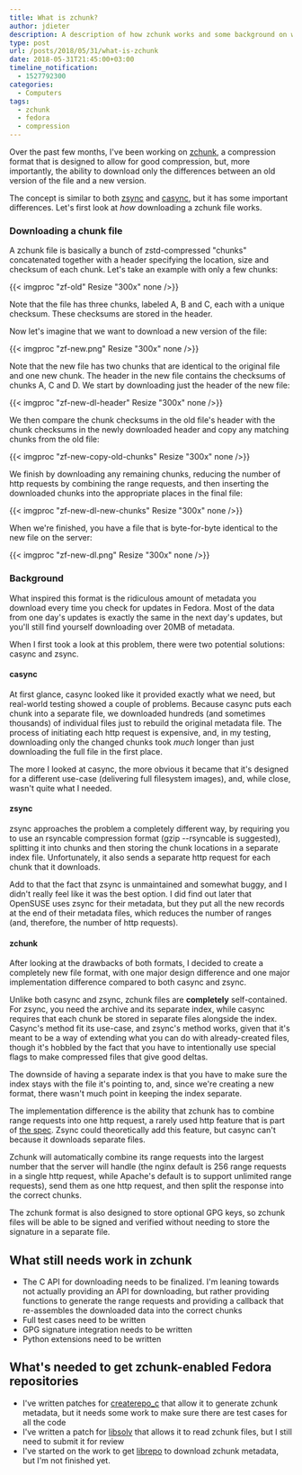 ```yaml
---
title: What is zchunk?
author: jdieter
description: A description of how zchunk works and some background on why it was created
type: post
url: /posts/2018/05/31/what-is-zchunk
date: 2018-05-31T21:45:00+03:00
timeline_notification:
  - 1527792300
categories:
  - Computers
tags:
  - zchunk
  - fedora
  - compression
---
```


Over the past few months, I've been working on [zchunk][1], a compression format that is designed to allow for good compression, but, more importantly, the ability to download only the differences between an old version of the file and a new version.

The concept is similar to both [zsync][2] and [casync][3], but it has some important differences.  Let's first look at *how* downloading a zchunk file works.

### Downloading a chunk file

A zchunk file is basically a bunch of zstd-compressed "chunks" concatenated together with a header specifying the location, size and checksum of each chunk.  Let's take an example with only a few chunks:

{{< imgproc "zf-old" Resize "300x" none />}}
&nbsp;

Note that the file has three chunks, labeled A, B and C, each with a unique checksum.  These checksums are stored in the header.

Now let's imagine that we want to download a new version of the file:

{{< imgproc "zf-new.png" Resize "300x" none />}}
&nbsp;

Note that the new file has two chunks that are identical to the original file and one new chunk.  The header in the new file contains the checksums of chunks A, C and D.  We start by downloading just the header of the new file:

{{< imgproc "zf-new-dl-header" Resize "300x" none />}}
&nbsp;

We then compare the chunk checksums in the old file's header with the chunk checksums in the newly downloaded header and copy any matching chunks from the old file:

{{< imgproc "zf-new-copy-old-chunks" Resize "300x" none />}}
&nbsp;

We finish by downloading any remaining chunks, reducing the number of http requests by combining the range requests, and then inserting the downloaded chunks into the appropriate places in the final file:

{{< imgproc "zf-new-dl-new-chunks" Resize "300x" none />}}
&nbsp;

When we're finished, you have a file that is byte-for-byte identical to the new file on the server:

{{< imgproc "zf-new-dl.png" Resize "300x" none />}}
&nbsp;

### Background
What inspired this format is the ridiculous amount of metadata you download every time you check for updates in Fedora.  Most of the data from one day's updates is exactly the same in the next day's updates, but you'll still find yourself downloading over 20MB of metadata.

When I first took a look at this problem, there were two potential solutions: casync and zsync.

#### casync
At first glance, casync looked like it provided exactly what we need, but real-world testing showed a couple of problems.  Because casync puts each chunk into a separate file, we downloaded hundreds (and sometimes thousands) of individual files just to rebuild the original metadata file.  The process of initiating each http request is expensive, and, in my testing, downloading only the changed chunks took *much* longer than just downloading the full file in the first place.

The more I looked at casync, the more obvious it became that it's designed for a different use-case (delivering full filesystem images), and, while close, wasn't quite what I needed.

#### zsync
zsync approaches the problem a completely different way, by requiring you to use an rsyncable compression format (gzip --rsyncable is suggested), splitting it into chunks and then storing the chunk locations in a separate index file.  Unfortunately, it also sends a separate http request for each chunk that it downloads.

Add to that the fact that zsync is unmaintained and somewhat buggy, and I didn't really feel like it was the best option. I did find out later that OpenSUSE uses zsync for their metadata, but they put all the new records at the end of their metadata files, which reduces the number of ranges (and, therefore, the number of http requests).

#### zchunk
After looking at the drawbacks of both formats, I decided to create a completely new file format, with one major design difference and one major implementation difference compared to both casync and zsync.

Unlike both casync and zsync, zchunk files are **completely** self-contained.  For zsync, you need the archive and its separate index, while casync requires that each chunk be stored in separate files alongside the index.  Casync's method fit its use-case, and zsync's method works, given that it's meant to be a way of extending what you can do with already-created files, though it's hobbled by the fact that you have to intentionally use special flags to make compressed files that give good deltas.

The downside of having a separate index is that you have to make sure the index stays with the file it's pointing to, and, since we're creating a new format, there wasn't much point in keeping the index separate.

The implementation difference is the ability that zchunk has to combine range requests into one http request, a rarely used http feature that is part of [the spec][7]. Zsync could theoretically add this feature, but casync can't because it downloads separate files.

Zchunk will automatically combine its range requests into the largest number that the server will handle (the nginx default is 256 range requests in a single http request, while Apache's default is to support unlimited range requests), send them as one http request, and then split the response into the correct chunks.

The zchunk format is also designed to store optional GPG keys, so zchunk files will be able to be signed and verified without needing to store the signature in a separate file.

## What still needs work in zchunk
 * The C API for downloading needs to be finalized.  I'm leaning towards not actually providing an API for downloading, but rather providing functions to generate the range requests and providing a callback that re-assembles the downloaded data into the correct chunks
 * Full test cases need to be written
 * GPG signature integration needs to be written
 * Python extensions need to be written

## What's needed to get zchunk-enabled Fedora repositories
 * I've written patches for [createrepo_c][4] that allow it to generate zchunk metadata, but it needs some work to make sure there are test cases for all the code
 * I've written a patch for [libsolv][5] that allows it to read zchunk files, but I still need to submit it for review
 * I've started on the work to get [librepo][6] to download zchunk metadata, but I'm not finished yet.

 [1]: https://github.com/zchunk/zchunk
 [2]: http://zsync.moria.org.uk
 [3]: https://github.com/systemd/casync
 [4]: https://github.com/jdieter/createrepo_c
 [5]: https://github.com/jdieter/libsolv
 [6]: https://github.com/jdieter/librepo
 [7]: https://tools.ietf.org/html/rfc7233#appendix-A